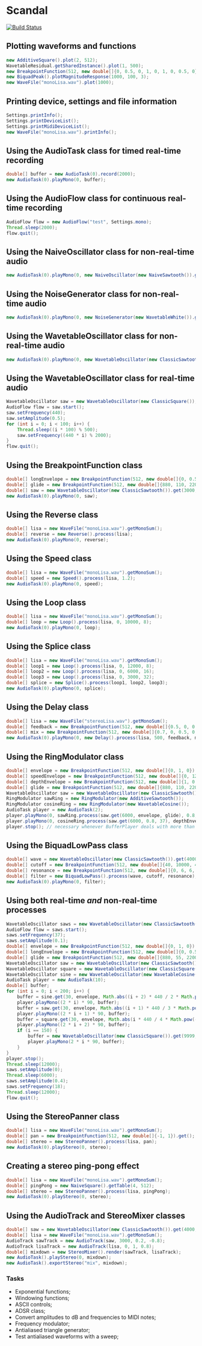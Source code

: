 # Scandal

[![Build Status](https://travis-ci.org/lufevida/Scandal.svg?branch=master)](https://travis-ci.org/lufevida/Scandal)

## Plotting waveforms and functions

```java
new AdditiveSquare().plot(2, 512);
WavetableResidual.getSharedInstance().plot(1, 500);
new BreakpointFunction(512, new double[]{0, 0.5, 0, 1, 0, 1, 0, 0.5, 0}).plot();
new BiquadPeak().plotMagnitudeResponse(1000, 100, 3);
new WaveFile("monoLisa.wav").plot(1000);
```

## Printing device, settings and file information

```java
Settings.printInfo();
Settings.printDeviceList();
Settings.printMidiDeviceList();
new WaveFile("monoLisa.wav").printInfo();
```

## Using the AudioTask class for timed real-time recording

```java
double[] buffer = new AudioTask(0).record(2000);
new AudioTask(0).playMono(0, buffer);
```

## Using the AudioFlow class for continuous real-time recording

```java
AudioFlow flow = new AudioFlow("test", Settings.mono);
Thread.sleep(2000);
flow.quit();
```

## Using the NaiveOscillator class for non-real-time audio

```java
new AudioTask(0).playMono(0, new NaiveOscillator(new NaiveSawtooth()).get(2000, 0.5, 440));
```

## Using the NoiseGenerator class for non-real-time audio

```java
new AudioTask(0).playMono(0, new NoiseGenerator(new WavetableWhite()).get(2000, 0.5));
```

## Using the WavetableOscillator class for non-real-time audio

```java
new AudioTask(0).playMono(0, new WavetableOscillator(new ClassicSawtooth()).get(2000, 0.5, 440));
```

## Using the WavetableOscillator class for real-time audio

```java
WavetableOscillator saw = new WavetableOscillator(new ClassicSquare());
AudioFlow flow = saw.start();
saw.setFrequency(440);
saw.setAmplitude(0.5);
for (int i = 0; i < 100; i++) {
	Thread.sleep((i * 100) % 500);
	saw.setFrequency((440 * i) % 2000);
}
flow.quit();
```

## Using the BreakpointFunction class

```java
double[] longEnvelope = new BreakpointFunction(512, new double[]{0, 0.5, 0, 1, 0, 0.5, 0}).get();
double[] glide = new BreakpointFunction(512, new double[]{880, 110, 2200, 2200}).get();
double[] saw = new WavetableOscillator(new ClassicSawtooth()).get(3000, longEnvelope, glide);
new AudioTask(0).playMono(0, saw);
```

## Using the Reverse class

```java
double[] lisa = new WaveFile("monoLisa.wav").getMonoSum();
double[] reverse = new Reverse().process(lisa);
new AudioTask(0).playMono(0, reverse);
```

## Using the Speed class

```java
double[] lisa = new WaveFile("monoLisa.wav").getMonoSum();
double[] speed = new Speed().process(lisa, 1.2);
new AudioTask(0).playMono(0, speed);
```

## Using the Loop class

```java
double[] lisa = new WaveFile("monoLisa.wav").getMonoSum();
double[] loop = new Loop().process(lisa, 0, 10000, 8);
new AudioTask(0).playMono(0, loop);
```

## Using the Splice class

```java
double[] lisa = new WaveFile("monoLisa.wav").getMonoSum();
double[] loop1 = new Loop().process(lisa, 0, 12000, 8);
double[] loop2 = new Loop().process(lisa, 0, 6000, 16);
double[] loop3 = new Loop().process(lisa, 0, 3000, 32);
double[] splice = new Splice().process(loop1, loop2, loop3);
new AudioTask(0).playMono(0, splice);
```

## Using the Delay class

```java
double[] lisa = new WaveFile("stereoLisa.wav").getMonoSum();
double[] feedback = new BreakpointFunction(512, new double[]{0.5, 0, 0.5, 0}).get();
double[] mix = new BreakpointFunction(512, new double[]{0.7, 0, 0.5, 0, 0.5, 0, 0.7}).get();
new AudioTask(0).playMono(0, new Delay().process(lisa, 500, feedback, mix));
```

## Using the RingModulator class

```java
double[] envelope = new BreakpointFunction(512, new double[]{0, 1, 0}).get();
double[] speedEnvelope = new BreakpointFunction(512, new double[]{0, 12, 0}).get();
double[] depthEnvelope = new BreakpointFunction(512, new double[]{1, 0.2, 1}).get();
double[] glide = new BreakpointFunction(512, new double[]{880, 110, 2200, 2200}).get;
WavetableOscillator saw = new WavetableOscillator(new ClassicSawtooth());
RingModulator sawRing = new RingModulator(new AdditiveSawtooth());
RingModulator cosineRing = new RingModulator(new WavetableCosine());
AudioTask player = new AudioTask(2);
player.playMono(0, sawRing.process(saw.get(6000, envelope, glide), 0.8, 10));
player.playMono(0, cosineRing.process(saw.get(6000, 0.8, 37), depthEnvelope, speedEnvelope));
player.stop(); // necessary whenever BufferPlayer deals with more than "zero" threads
```

## Using the BiquadLowPass class

```java
double[] wave = new WavetableOscillator(new ClassicSawtooth()).get(4000, 0.5, 440);
double[] cutoff = new BreakpointFunction(512, new double[]{40, 10000, 40, 40}).get();
double[] resonance = new BreakpointFunction(512, new double[]{0, 6, 6, 0}).get();
double[] filter = new BiquadLowPass().process(wave, cutoff, resonance);
new AudioTask(0).playMono(0, filter);
```

## Using both real-time *and* non-real-time processes

```java
WavetableOscillator saws = new WavetableOscillator(new ClassicSawtooth());
AudioFlow flow = saws.start();
saws.setFrequency(37);
saws.setAmplitude(0.1);
double[] envelope = new BreakpointFunction(512, new double[]{0, 1, 0}).get();
double[] longEnvelope = new BreakpointFunction(512, new double[]{0, 0.5, 0, 1, 0, 0.5, 0}).get();
double[] glide = new BreakpointFunction(512, new double[]{880, 55, 2200, 1100, 4400}).get();
WavetableOscillator saw = new WavetableOscillator(new ClassicSawtooth());
WavetableOscillator square = new WavetableOscillator(new ClassicSquare());
WavetableOscillator sine = new WavetableOscillator(new WavetableCosine());
AudioTask player = new AudioTask(10);
double[] buffer;
for (int i = 0; i < 200; i++) {
	buffer = sine.get(30, envelope, Math.abs((i + 2) * 440 / 2 * Math.pow(-1, i)) % 2000);
	player.playMono((2 * i) * 90, buffer);
	buffer = saw.get(30, envelope, Math.abs((i + 1) * 440 / 3 * Math.pow(-1, i)) % 3000);
	player.playMono((2 * i + 1) * 90, buffer);
	buffer = square.get(30, envelope, Math.abs(i * 440 / 4 * Math.pow(-1, i)) % 4000);
	player.playMono((2 * i + 2) * 90, buffer);
	if (i == 150) {
		buffer = new WavetableOscillator(new ClassicSquare()).get(9999, longEnvelope, glide);
		player.playMono(2 * i * 90, buffer);
	}
}
player.stop();
Thread.sleep(12000);
saws.setAmplitude(0);
Thread.sleep(6000);
saws.setAmplitude(0.4);
saws.setFrequency(18);
Thread.sleep(12000);
flow.quit();
```

## Using the StereoPanner class

```java
double[] lisa = new WaveFile("monoLisa.wav").getMonoSum();
double[] pan = new BreakpointFunction(512, new double[]{-1, 1}).get();
double[] stereo = new StereoPanner().process(lisa, pan);
new AudioTask(0).playStereo(0, stereo);
```

## Creating a stereo ping-pong effect

```java
double[] lisa = new WaveFile("monoLisa.wav").getMonoSum();
double[] pingPong = new NaiveSquare().getTable(4, 512);
double[] stereo = new StereoPanner().process(lisa, pingPong);
new AudioTask(0).playStereo(0, stereo);
```

## Using the AudioTrack and StereoMixer classes

```java
double[] saw = new WavetableOscillator(new ClassicSawtooth()).get(4000, 0.7, 880);
double[] lisa = new WaveFile("monoLisa.wav").getMonoSum();
AudioTrack sawTrack = new AudioTrack(saw, 3000, 0.2, -0.8);
AudioTrack lisaTrack = new AudioTrack(lisa, 0, 1, 0.8);
double[] mixdown = new StereoMixer().render(sawTrack, lisaTrack);
new AudioTask().playStereo(0, mixdown);
new AudioTask().exportStereo("mix", mixdown);
```

### Tasks

- Exponential functions;
- Windowing functions;
- ASCII controls;
- ADSR class;
- Convert amplitudes to dB and frequencies to MIDI notes;
- Frequency modulator;
- Antialiased triangle generator;
- Test antialiased waveforms with a sweep;
